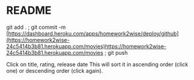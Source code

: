 # README

git add . ; 
git commit -m [https://dashboard.heroku.com/apps/homework2wise/deploy/github](https://homework2wise-24c5414b3b81.herokuapp.com/movies)https://homework2wise-24c5414b3b81.herokuapp.com/movies ; 
git push

Click on title, rating, release date
This will sort it in ascending order (click one) or descending order (click again).